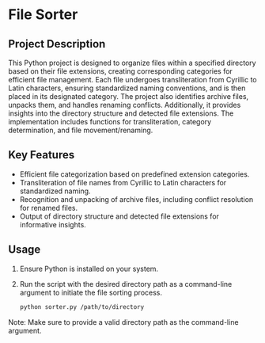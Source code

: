 # File Sorter

## Project Description

This Python project is designed to organize files within a specified directory based on their file extensions, creating corresponding categories for efficient file management. Each file undergoes transliteration from Cyrillic to Latin characters, ensuring standardized naming conventions, and is then placed in its designated category. The project also identifies archive files, unpacks them, and handles renaming conflicts. Additionally, it provides insights into the directory structure and detected file extensions. The implementation includes functions for transliteration, category determination, and file movement/renaming.

## Key Features

- Efficient file categorization based on predefined extension categories.
- Transliteration of file names from Cyrillic to Latin characters for standardized naming.
- Recognition and unpacking of archive files, including conflict resolution for renamed files.
- Output of directory structure and detected file extensions for informative insights.

## Usage

1. Ensure Python is installed on your system.
2. Run the script with the desired directory path as a command-line argument to initiate the file sorting process.

   ```bash
   python sorter.py /path/to/directory
   
Note: Make sure to provide a valid directory path as the command-line argument.
